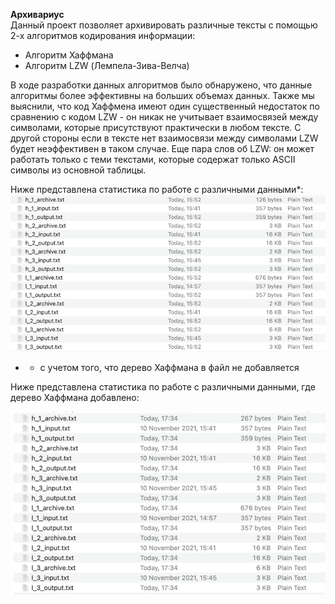 **Архивариус** <br>
Данный проект позволяет архивировать различные тексты с помощью 2-х алгоритмов кодирования информации:
- Алгоритм Хаффмана
- Алгоритм LZW (Лемпела-Зива-Велча)

В ходе разработки данных алгоритмов было обнаружено, что данные алгоритмы более эффективны на больших объемах данных.
Также мы выяснили, что код Хаффмена имеют один существенный недостаток по сравнению с кодом LZW - он никак не учитывает взаимосвязей между символами, которые присутствуют практически в любом тексте. 
С другой стороны если в тексте нет взаимосвязи между символами LZW будет неэффективен в таком случае. 
Еще пара слов об LZW: он может работать только с теми текстами, которые содержат только ASCII символы из основной таблицы.

Ниже представлена статистика по работе с различными данными*:
![RepositoryFiles/img.png](RepositoryFiles/img.png)

* - с учетом того, что дерево Хаффмана в файл не добавляется

Ниже представлена статистика по работе с различными данными, где дерево Хаффмана добавлено:

![RepositoryFiles/img_1.png](RepositoryFiles/img_1.png)
